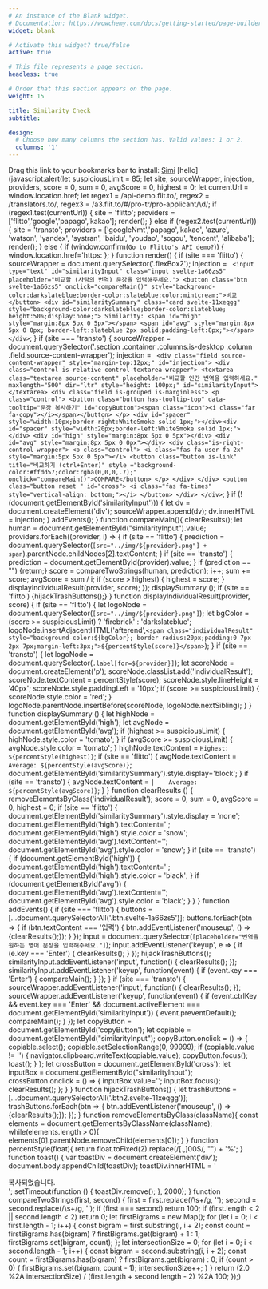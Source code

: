 ```yaml
---
# An instance of the Blank widget.
# Documentation: https://wowchemy.com/docs/getting-started/page-builder/
widget: blank

# Activate this widget? true/false
active: true

# This file represents a page section.
headless: true

# Order that this section appears on the page.
weight: 15

title: Similarity Check
subtitle:

design:
  # Choose how many columns the section has. Valid values: 1 or 2.
  columns: '1'
---
```


Drag this link to your bookmarks bar to install: [Simi](javascript:alert('');)
[hello](javascript:alert(let suspiciousLimit = 85; let site, sourceWrapper, injection, providers, score = 0, sum = 0, avgScore = 0, highest = 0; let currentUrl = window.location.href; let regex1 = /api-demo\.flit\.to/, regex2 = /translators\.to/, regex3 = /a3\.flit\.to\/#\/pro-tr\/pro-applicant\/\d/; if (regex1.test(currentUrl)) { site = 'flitto'; providers = ['flitto','google','papago','kakao']; render(); } else if (regex2.test(currentUrl)) { site = 'transto'; providers = ['googleNmt','papago','kakao', 'azure', 'watson', 'yandex', 'systran', 'baidu', 'youdao', 'sogou', 'tencent', 'alibaba']; render(); } else { if (window.confirm(`Go to Flitto's API demo?`)) { window.location.href='https: }; } function render() { if (site === 'flitto') { sourceWrapper = document.querySelector('.flexBox2'); injection  = ` <input type="text" id="similarityInput" class="input svelte-1a66zs5" placeholder="비교할 (사람의 번역) 문장을 입력해주세요."> <button class="btn svelte-1a66zs5" onclick="compareMain()" style="background-color:darkslateblue;border-color:slateblue;color:mintcream;">비교</button> <div id="similaritySummary" class="card svelte-11xeqgg" style="background-color:darkslateblue;border-color:slateblue; height:50%;display:none;"> Similarity: <span id="high" style="margin:8px 5px 0 5px"></span> <span id="avg" style="margin:8px 5px 0 0px; border-left:slateblue 2px solid;padding-left:8px;"></span> </div>`; } if (site === 'transto') { sourceWrapper = document.querySelector('.section .container .columns.is-desktop .column .field.source-content-wrapper'); injection  = ` <div class="field source-content-wrapper" style="margin-top:12px;" id="injection"> <div class="control is-relative control-textarea-wrapper"> <textarea class="textarea source-content" placeholder="비교할 인간 번역을 입력하세요." maxlength="500" dir="ltr" style="height: 100px;" id="similarityInput"></textarea> <div class="field is-grouped is-marginless"> <p class="control"> <button class="button has-tooltip-top" data-tooltip="문장 복사하기" id="copyButton"><span class="icon"><i class="far fa-copy"></i></span></button> </p> <div id="spacer" style="width:10px;border-right:WhiteSmoke solid 1px;"></div><div id="spacer" style="width:20px;border-left:WhiteSmoke solid 1px;"></div> <div id="high" style="margin:8px 5px 0 5px"></div> <div id="avg" style="margin:8px 5px 0 0px"></div> <div class="is-right-control-wrapper"> <p class="control"> <i class="fas fa-user fa-2x" style="margin:5px 5px 0 5px"></i> <button class="button is-link" title="비교하기 (ctrl+Enter)" style ="background-color:#ffdd57;color:rgba(0,0,0,.7);" onclick="compareMain()">COMPARE</button> </p> </div> </div> <button class="button reset " id="cross"> <i class="fas fa-times" style="vertical-align: bottom;"></i> </button> </div> </div>`; } if (!(document.getElementById('similarityInput'))) { let dv = document.createElement('div'); sourceWrapper.append(dv); dv.innerHTML = injection; } addEvents(); } function compareMain(){ clearResults(); let human = document.getElementById("similarityInput").value; providers.forEach((provider, i) => { if (site == 'flitto') { prediction = document.querySelector(`[src="../img/${provider}.png"] + span`).parentNode.childNodes[2].textContent; } if (site == 'transto') { prediction = document.getElementById(provider).value; } if (prediction == "") {return;} score = compareTwoStrings(human, prediction); i++; sum += score; avgScore = sum / i; if (score > highest) { highest = score; } displayIndividualResult(provider, score); }); displaySummary (); if (site == 'flitto') {hijackTrashButtons();} } function displayIndividualResult(provider, score) { if (site == 'flitto') { let logoNode = document.querySelector(`[src="../img/${provider}.png"]`); let bgColor = (score >= suspiciousLimit) ? 'firebrick' : 'darkslateblue'; logoNode.insertAdjacentHTML('afterend',`<span class="individualResult" style="background-color:${bgColor}; border-radius:20px;padding:0 7px 2px 7px;margin-left:3px;">${percentStyle(score)}</span>`); } if (site == 'transto') { let logoNode = document.querySelector(`.label[for=${provider}]`); let scoreNode = document.createElement('p'); scoreNode.classList.add('individualResult'); scoreNode.textContent = percentStyle(score); scoreNode.style.lineHeight = '40px'; scoreNode.style.paddingLeft = '10px'; if (score >= suspiciousLimit) { scoreNode.style.color = 'red'; } logoNode.parentNode.insertBefore(scoreNode, logoNode.nextSibling); } } function displaySummary () { let highNode = document.getElementById('high'); let avgNode = document.getElementById('avg'); if (highest >= suspiciousLimit) { highNode.style.color = 'tomato'; } if (avgScore >= suspiciousLimit) { avgNode.style.color = 'tomato'; } highNode.textContent = `Highest: ${percentStyle(highest)}`; if (site == 'flitto') { avgNode.textContent = `Average: ${percentStyle(avgScore)}`; document.getElementById('similaritySummary').style.display='block'; } if (site == 'transto') { avgNode.textContent = `|    Average: ${percentStyle(avgScore)}`; } } function clearResults () { removeElementsByClass('individualResult'); score = 0, sum = 0, avgScore = 0, highest = 0; if (site == 'flitto') { document.getElementById('similaritySummary').style.display = 'none'; document.getElementById('high').textContent=''; document.getElementById('high').style.color = 'snow'; document.getElementById('avg').textContent=''; document.getElementById('avg').style.color = 'snow'; } if (site == 'transto') { if (document.getElementById('high')) { document.getElementById('high').textContent=''; document.getElementById('high').style.color = 'black'; } if (document.getElementById('avg')) { document.getElementById('avg').textContent=''; document.getElementById('avg').style.color = 'black'; } } } function addEvents() { if (site === 'flitto') { buttons = [...document.querySelectorAll('.btn.svelte-1a66zs5')]; buttons.forEach(btn => { if (btn.textContent === '입력') { btn.addEventListener('mouseup', () => {clearResults();}); } }); input = document.querySelector(`[placeholder="번역을 원하는 영어 문장을 입력해주세요."]`); input.addEventListener('keyup', e => { if (e.key === 'Enter') { clearResults(); } }); hijackTrashButtons(); similarityInput.addEventListener('input', function() { clearResults(); }); similarityInput.addEventListener('keyup', function(event) { if (event.key === 'Enter') { compareMain(); } }); } if (site === 'transto') { sourceWrapper.addEventListener('input', function() { clearResults(); }); sourceWrapper.addEventListener('keyup', function(event) { if (event.ctrlKey && event.key === 'Enter' && document.activeElement === document.getElementById('similarityInput')) { event.preventDefault(); compareMain(); } }); let copyButton = document.getElementById('copyButton'); let copiable = document.getElementById("similarityInput"); copyButton.onclick = () => { copiable.select(); copiable.setSelectionRange(0, 99999); if (copiable.value != '') { navigator.clipboard.writeText(copiable.value); copyButton.focus(); toast(); } }; let crossButton = document.getElementById('cross'); let inputBox = document.getElementById("similarityInput"); crossButton.onclick = () => { inputBox.value=''; inputBox.focus(); clearResults(); }; } } function hijackTrashButtons() { let trashButtons = [...document.querySelectorAll('.btn2.svelte-11xeqgg')]; trashButtons.forEach(btn => { btn.addEventListener('mouseup', () => {clearResults();}); }); } function removeElementsByClass(className){ const elements = document.getElementsByClassName(className); while(elements.length > 0){ elements[0].parentNode.removeChild(elements[0]); } } function percentStyle(float){ return float.toFixed(2).replace(/[.,]00$/, "") + '%'; } function toast() { var toastDiv = document.createElement('div'); document.body.appendChild(toastDiv); toastDiv.innerHTML = '<div class="Toastify"><div class="Toastify__toast-container Toastify__toast-container--bottom-left"><div id="yxx5iumlv0" class="Toastify__toast Toastify__toast--dark" style="animation-fill-mode: forwards; animation-duration: 750ms;"><div role="alert" class="Toastify__toast-body"><div class="toast-content">복사되었습니다.</div></div></div></div></div></div>'; setTimeout(function () { toastDiv.remove(); }, 2000); } function compareTwoStrings(first, second) { first = first.replace(/\s+/g, ''); second = second.replace(/\s+/g, ''); if (first === second) return 100; if (first.length < 2 || second.length < 2) return 0; let firstBigrams = new Map(); for (let i = 0; i < first.length - 1; i++) { const bigram = first.substring(i, i + 2); const count = firstBigrams.has(bigram) ? firstBigrams.get(bigram) + 1 : 1; firstBigrams.set(bigram, count); }; let intersectionSize = 0; for (let i = 0; i < second.length - 1; i++) { const bigram = second.substring(i, i + 2); const count = firstBigrams.has(bigram) ? firstBigrams.get(bigram) : 0; if (count > 0) { firstBigrams.set(bigram, count - 1); intersectionSize++; } } return (2.0 %2A intersectionSize) / (first.length + second.length - 2) %2A 100; });)
